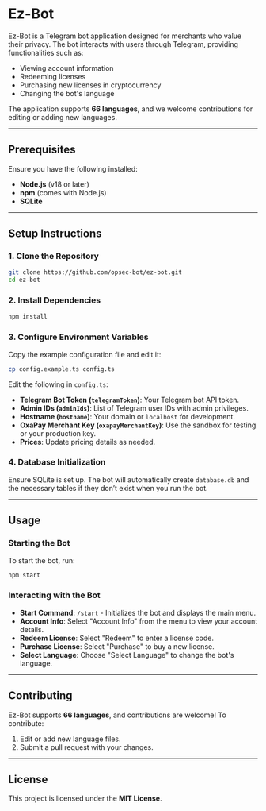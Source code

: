 # Ez-Bot

Ez-Bot is a Telegram bot application designed for merchants who value their privacy. The bot interacts with users through Telegram, providing functionalities such as:

- Viewing account information
- Redeeming licenses
- Purchasing new licenses in cryptocurrency
- Changing the bot's language

The application supports **66 languages**, and we welcome contributions for editing or adding new languages.

---

## Prerequisites

Ensure you have the following installed:

- **Node.js** (v18 or later)
- **npm** (comes with Node.js)
- **SQLite**

---

## Setup Instructions

### 1. Clone the Repository

```bash
git clone https://github.com/opsec-bot/ez-bot.git
cd ez-bot
```

### 2. Install Dependencies

```bash
npm install
```

### 3. Configure Environment Variables

Copy the example configuration file and edit it:

```bash
cp config.example.ts config.ts
```

Edit the following in `config.ts`:

- **Telegram Bot Token (`telegramToken`)**: Your Telegram bot API token.
- **Admin IDs (`adminIds`)**: List of Telegram user IDs with admin privileges.
- **Hostname (`hostname`)**: Your domain or `localhost` for development.
- **OxaPay Merchant Key (`oxapayMerchantKey`)**: Use the sandbox for testing or your production key.
- **Prices**: Update pricing details as needed.

### 4. Database Initialization

Ensure SQLite is set up. The bot will automatically create `database.db` and the necessary tables if they don’t exist when you run the bot.

---

## Usage

### Starting the Bot

To start the bot, run:

```bash
npm start
```

### Interacting with the Bot

- **Start Command**: `/start` - Initializes the bot and displays the main menu.
- **Account Info**: Select "Account Info" from the menu to view your account details.
- **Redeem License**: Select "Redeem" to enter a license code.
- **Purchase License**: Select "Purchase" to buy a new license.
- **Select Language**: Choose "Select Language" to change the bot's language.

---

## Contributing

Ez-Bot supports **66 languages**, and contributions are welcome! To contribute:

1. Edit or add new language files.
2. Submit a pull request with your changes.

---

## License

This project is licensed under the **MIT License**.
